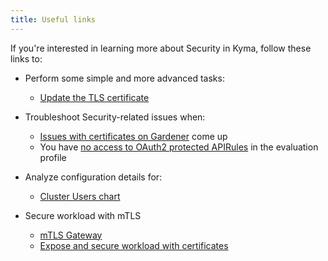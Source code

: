 ```yaml
---
title: Useful links
---
```


If you're interested in learning more about Security in Kyma, follow these links to:

- Perform some simple and more advanced tasks:
  - [Update the TLS certificate](../../03-tutorials/00-security/sec-01-tls-certificates-security.md)

- Troubleshoot Security-related issues when:
  - [Issues with certificates on Gardener](../troubleshooting/security/sec-01-certificates-gardener.md) come up
  - You have [no access to OAuth2 protected APIRules](../troubleshooting/security/sec-02-oauth2-protected-apirules.md) in the evaluation profile

- Analyze configuration details for:
  - [Cluster Users chart](../../05-technical-reference/00-configuration-parameters/sec-01-cluster-users.md)

- Secure workload with mTLS
  - [mTLS Gateway](../../03-tutorials/00-security/sec-03-setup-mtls-gateway.md)
  - [Expose and secure workload with certificates](../../03-tutorials/00-api-exposure/apix-10-expose-and-secure-workload-with-certificate.md)
